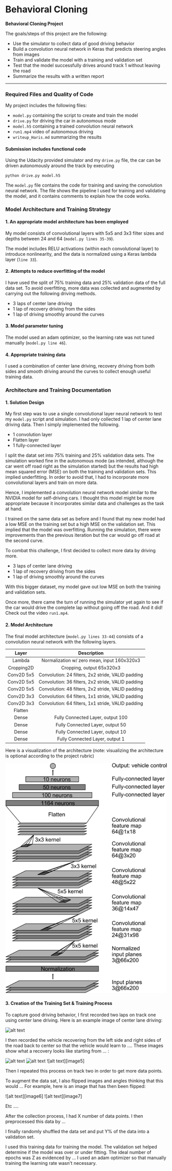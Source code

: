 # Behavioral Cloning


**Behavioral Cloning Project**

The goals/steps of this project are the following:
* Use the simulator to collect data of good driving behavior
* Build a convolution neural network in Keras that predicts steering angles from images
* Train and validate the model with a training and validation set
* Test that the model successfully drives around track 1 without leaving the road
* Summarize the results with a written report


[//]: # (Image References)

[image1]: ./examples/cnn_architecture.png "Model Visualization"
[image2]: ./examples/placeholder.png "Grayscaling"
[image3]: ./examples/placeholder_small.png "Recovery Image"
[image4]: ./examples/placeholder_small.png "Recovery Image"

---
### Required Files and Quality of Code

My project includes the following files:
* `model.py` containing the script to create and train the model
* `drive.py` for driving the car in autonomous mode
* `model.h5` containing a trained convolution neural network
* `run1.mp4` video of autonomous driving
* `writeup_Haris.md` summarizing the results

#### Submission includes functional code
Using the Udacity provided simulator and my `drive.py` file, the car can be driven autonomously around the track by executing 
```
python drive.py model.h5
```
The `model.py` file contains the code for training and saving the convolution neural network. The file shows the pipeline I used for training and validating the model, and it contains comments to explain how the code works.

### Model Architecture and Training Strategy

#### 1. An appropriate model architecture has been employed

My model consists of convolutional layers with 5x5 and 3x3 filter sizes and depths between 24 and 64 (`model.py lines 35-39`).

The model includes RELU activations (within each convolutional layer) to introduce nonlinearity, and the data is normalized using a Keras lambda layer (`line 33`).

#### 2. Attempts to reduce overfitting of the model

I have used the split of 75% training data and 25% validation data of the full data set. To avoid overfitting, more data was collected and augmented by carrying out the following driving methods.
* 3 laps of center lane driving
* 1 lap of recovery driving from the sides
* 1 lap of driving smoothly around the curves

#### 3. Model parameter tuning

The model used an adam optimizer, so the learning rate was not tuned manually (`model.py line 46`).

#### 4. Appropriate training data

I used a combination of center lane driving, recovery driving from both sides and smooth driving around the curves to collect enough useful training data.

### Architecture and Training Documentation

#### 1. Solution Design

My first step was to use a single convolutional layer neural network to test my `model.py` script and simulation. I had only collected 1 lap of center lane driving data. Then I simply implemented the following.
* 1 convolution layer
* Flatten layer
* 1 fully-connected layer

I split the datat set into 75% training and 25% validation data sets. The simulation worked fine in the autonomous mode (as intended, although the car went off road right as the simulation started) but the results had high mean squared error (MSE) on both the training and validation sets. This implied underfitting. In order to avoid that, I had to incorporate more convolutional layers and train on more data.

Hence, I implemented a convolution neural network model similar to the NVIDIA model for self-driving cars. I thought this model might be more appropriate because it incorporates similar data and challenges as the task at hand.

I trained on the same data set as before and I found that my new model had a low MSE on the training set but a high MSE on the validation set. This implied that the model was overfitting. Running the simulation, there were improvements than the previous iteration but the car would go off road at the second curve.

To combat this challenge, I first decided to collect more data by driving more.
* 3 laps of center lane driving
* 1 lap of recovery driving from the sides
* 1 lap of driving smoothly around the curves

With this bigger dataset, my model gave out low MSE on both the training and validation sets.

Once more, there came the turn of running the simulator yet again to see if the car would drive the complete lap without going off the road. And it did! Check out the video `run1.mp4`.

#### 2. Model Architecture

The final model architecture (`model.py lines 33-44`) consists of a convolution neural network with the following layers.

| Layer         		|     Description	        					     | 
|:---------------------:|:--------------------------------------------------:| 
| Lambda         		| Normalization w/ zero mean, input 160x320x3	     | 
| Cropping2D     	    | Cropping, output 65x320x3  	                     |
| Conv2D 5x5			| Convolution: 24 filters, 2x2 stride, VALID padding |
| Conv2D 5x5	      	| Convolution: 36 filters, 2x2 stride, VALID padding |
| Conv2D 5x5	        | Convolution: 48 filters, 2x2 stride, VALID padding |
| Conv2D 3x3         	| Convolution: 64 filters, 1x1 stride, VALID padding |
| Conv2D 3x3			| Convolution: 64 filters, 1x1 stride, VALID padding |
| Flatten			    |                                      				 |
| Dense				    | Fully Connected Layer, output 100				     |
| Dense				    | Fully Connected Layer, output 50			         |
| Dense		            | Fully Connected Layer, output 10			         |
| Dense					| Fully Connected Layer, output 1					 |

Here is a visualization of the architecture (note: visualizing the architecture is optional according to the project rubric)

![alt text][image1]

#### 3. Creation of the Training Set & Training Process

To capture good driving behavior, I first recorded two laps on track one using center lane driving. Here is an example image of center lane driving:

![alt text][image2]

I then recorded the vehicle recovering from the left side and right sides of the road back to center so that the vehicle would learn to .... These images show what a recovery looks like starting from ... :

![alt text][image3]
![alt text][image4]
![alt text][image5]

Then I repeated this process on track two in order to get more data points.

To augment the data sat, I also flipped images and angles thinking that this would ... For example, here is an image that has then been flipped:

![alt text][image6]
![alt text][image7]

Etc ....

After the collection process, I had X number of data points. I then preprocessed this data by ...


I finally randomly shuffled the data set and put Y% of the data into a validation set. 

I used this training data for training the model. The validation set helped determine if the model was over or under fitting. The ideal number of epochs was Z as evidenced by ... I used an adam optimizer so that manually training the learning rate wasn't necessary.
